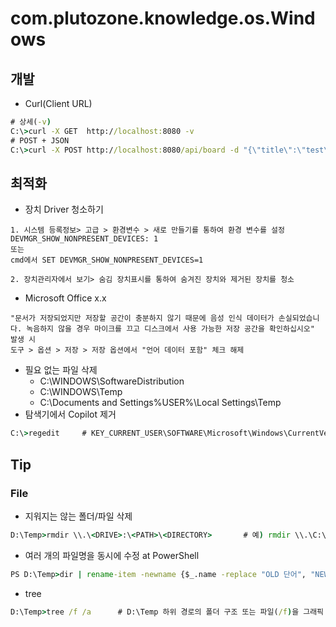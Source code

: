 # com.plutozone.knowledge.os.Windows


## 개발
- Curl(Client URL)
```cmd
# 상세(-v)
C:\>curl -X GET  http://localhost:8080 -v
# POST + JSON
C:\>curl -X POST http://localhost:8080/api/board -d "{\"title\":\"test\", \"contents\":\"test\"}" -H "Content-type: application/json" -v
```


## 최적화
- 장치 Driver 청소하기
```
1. 시스템 등록정보> 고급 > 환경변수 > 새로 만들기를 통하여 환경 변수를 설정
DEVMGR_SHOW_NONPRESENT_DEVICES: 1
또는
cmd에서 SET DEVMGR_SHOW_NONPRESENT_DEVICES=1

2. 장치관리자에서 보기> 숨김 장치표시를 통하여 숨겨진 장치와 제거된 장치를 청소
```
- Microsoft Office x.x
```
"문서가 저장되었지만 저장할 공간이 충분하지 않기 때문에 음성 인식 데이터가 손실되었습니다. 녹음하지 않을 경우 마이크를 끄고 디스크에서 사용 가능한 저장 공간을 확인하십시오" 발생 시
도구 > 옵션 > 저장 > 저장 옵션에서 "언어 데이터 포함" 체크 해제
```
- 필요 없는 파일 삭제
	- C:\WINDOWS\SoftwareDistribution
	- C:\WINDOWS\Temp
	- C:\Documents and Settings\%USER%\Local Settings\Temp
- 탐색기에서 Copilot 제거
```cmd
C:\>regedit		# KEY_CURRENT_USER\SOFTWARE\Microsoft\Windows\CurrentVersion\Explorer\Advanced를 찾아서 ShowCopilotButton라는 DWORD(32bit) 이름을 추가하고 0을 설정
```


## Tip
### File
- 지워지는 않는 폴더/파일 삭제
```cmd
D:\Temp>rmdir \\.\<DRIVE>:\<PATH>\<DIRECTORY>		# 예) rmdir \\.\C:\Temp\A /s
```
- 여러 개의 파일명을 동시에 수정 at PowerShell
```cmd
PS D:\Temp>dir | rename-item -newname {$_.name -replace "OLD 단어", "NEW 단어"}	# D:\Temp의 모든 파일명에서 "OLD 단어"를 "NEW 단어"로 편집
```
- tree
```cmd
D:\Temp>tree /f /a		# D:\Temp 하위 경로의 폴더 구조 또는 파일(/f)을 그래픽 또는 텍스트 문자(/a)로 화면에 표시
```